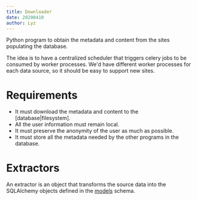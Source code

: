 ```yaml
---
title: Downloader
date: 20200410
author: Lyz
---
```


Python program to obtain the metadata and content from the sites populating the
database.

The idea is to have a centralized scheduler that triggers celery jobs to be
consumed by worker processes. We'd have different worker processes for
each data source, so it should be easy to support new sites.

# Requirements

* It must download the metadata and content to the [database|filesystem].
* All the user information must remain local.
* It must preserve the anonymity of the user as much as possible.
* It must store all the metadata needed by the other programs in the database.

# Extractors

An extractor is an object that transforms the source data into the SQLAlchemy
objects defined in the [models]() schema.
